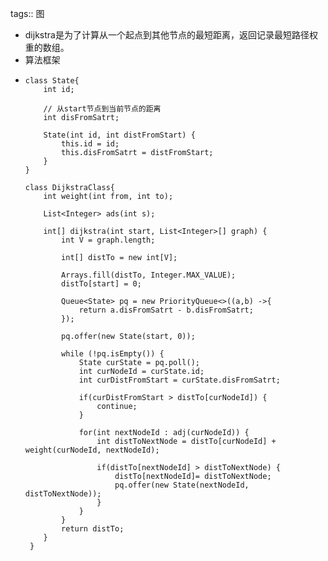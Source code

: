 tags:: 图

- dijkstra是为了计算从一个起点到其他节点的最短距离，返回记录最短路径权重的数组。
- 算法框架
- ```
  class State{
      int id;
      
      // 从start节点到当前节点的距离
      int disFromSatrt;
      
      State(int id, int distFromStart) {
          this.id = id;
          this.disFromSatrt = distFromStart;
      }
  }
  
  class DijkstraClass{
      int weight(int from, int to);
      
      List<Integer> ads(int s);
      
      int[] dijkstra(int start, List<Integer>[] graph) {
          int V = graph.length;
          
          int[] distTo = new int[V];
  
          Arrays.fill(distTo, Integer.MAX_VALUE);
          distTo[start] = 0;
          
          Queue<State> pq = new PriorityQueue<>((a,b) ->{
              return a.disFromSatrt - b.disFromSatrt;
          });
          
          pq.offer(new State(start, 0));
          
          while (!pq.isEmpty()) {
              State curState = pq.poll();
              int curNodeId = curState.id;
              int curDistFromStart = curState.disFromSatrt;
              
              if(curDistFromStart > distTo[curNodeId]) {
                  continue;
              }
              
              for(int nextNodeId : adj(curNodeId)) {
                  int distToNextNode = distTo[curNodeId] + weight(curNodeId, nextNodeId);
                  
                  if(distTo[nextNodeId] > distToNextNode) {
                      distTo[nextNodeId]= distToNextNode;
                      pq.offer(new State(nextNodeId, distToNextNode));
                  }
              }
          }
          return distTo;
      }
   }
  ```